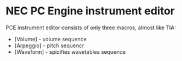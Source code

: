 # NEC PC Engine instrument editor

PCE instrument editor consists of only three macros, almost like TIA:

- [Volume] - volume sequence
- [Arpeggio] - pitch sequencr
- [Waveform] - spicifies wavetables sequence
